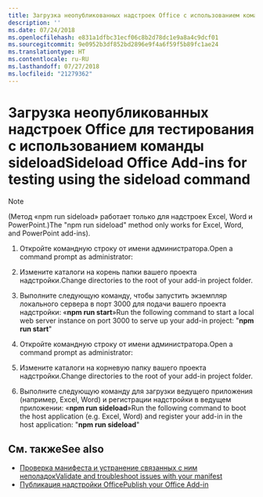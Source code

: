 ```yaml
---
title: Загрузка неопубликованных надстроек Office с использованием команды sideload
description: ''
ms.date: 07/24/2018
ms.openlocfilehash: e831a1dfbc31ecf06c8b2d78dc1e9a8a4c9dcf01
ms.sourcegitcommit: 9e0952b3df852bd2896e9f4a6f59f5b89fc1ae24
ms.translationtype: HT
ms.contentlocale: ru-RU
ms.lasthandoff: 07/27/2018
ms.locfileid: "21279362"
---
```

# <a name="sideload-office-add-ins-for-testing-using-the-sideload-command"></a><span data-ttu-id="49b8b-102">Загрузка неопубликованных надстроек Office для тестирования с использованием **команды sideload**</span><span class="sxs-lookup"><span data-stu-id="49b8b-102">Sideload Office Add-ins for testing using the **sideload command**</span></span>
 >[!NOTE]
><span data-ttu-id="49b8b-103">(Метод «npm run sideload» работает только для надстроек Excel, Word и PowerPoint.)</span><span class="sxs-lookup"><span data-stu-id="49b8b-103">The "npm run sideload" method only works for Excel, Word, and PowerPoint add-ins).</span></span>

1. <span data-ttu-id="49b8b-104">Откройте командную строку от имени администратора.</span><span class="sxs-lookup"><span data-stu-id="49b8b-104">Open a command prompt as administrator:</span></span>

2. <span data-ttu-id="49b8b-105">Измените каталоги на корень папки вашего проекта надстройки.</span><span class="sxs-lookup"><span data-stu-id="49b8b-105">Change directories to the root of your add-in project folder.</span></span>

3. <span data-ttu-id="49b8b-106">Выполните следующую команду, чтобы запустить экземпляр локального сервера в порт 3000 для подачи вашего проекта надстройки: «**npm run start**»</span><span class="sxs-lookup"><span data-stu-id="49b8b-106">Run the following command to start a local web server instance on port 3000 to serve up your add-in project: "**npm run start**"</span></span>

4. <span data-ttu-id="49b8b-107">Откройте командную строку от имени администратора.</span><span class="sxs-lookup"><span data-stu-id="49b8b-107">Open a command prompt as administrator:</span></span>

5. <span data-ttu-id="49b8b-108">Измените каталоги на корневую папку вашего проекта надстройки.</span><span class="sxs-lookup"><span data-stu-id="49b8b-108">Change directories to the root of your add-in project folder.</span></span>

6. <span data-ttu-id="49b8b-109">Выполните следующую команду для загрузки ведущего приложения (например, Excel, Word) и регистрации надстройки в ведущем приложении: «**npm run sideload**»</span><span class="sxs-lookup"><span data-stu-id="49b8b-109">Run the following command to boot the host application (e.g. Excel, Word) and register your add-in in the host application: "**npm run sideload**"</span></span>

## <a name="see-also"></a><span data-ttu-id="49b8b-110">См. также</span><span class="sxs-lookup"><span data-stu-id="49b8b-110">See also</span></span>

- [<span data-ttu-id="49b8b-111">Проверка манифеста и устранение связанных с ним неполадок</span><span class="sxs-lookup"><span data-stu-id="49b8b-111">Validate and troubleshoot issues with your manifest</span></span>](troubleshoot-manifest.md)
- [<span data-ttu-id="49b8b-112">Публикация надстройки Office</span><span class="sxs-lookup"><span data-stu-id="49b8b-112">Publish your Office Add-in</span></span>](../publish/publish.md)